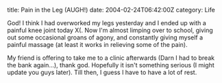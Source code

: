 title: Pain in the Leg (AUGH!)
date: 2004-02-24T06:42:00Z
category: Life

God! I think I had overworked my legs yesterday and I ended up with a painful knee joint today X(. Now I'm almost limping over to school, giving out some occasional groans of agony, and constantly giving myself a painful massage (at least it works in relieving some of the pain).

My friend is offering to take me to a clinic afterwards (Darn I had to break the bank again…), thank god. Hopefully it isn't something serious (I might update you guys later). Till then, I guess I have to have a lot of rest.
